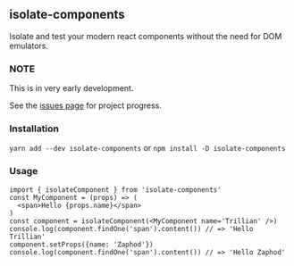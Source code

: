 ## isolate-components

Isolate and test your modern react components without the need for DOM emulators.


### NOTE
This is in very early development.

See the [issues page](https://github.com/davidmfoley/isolate-components/issues) for project progress.

### Installation

`yarn add --dev isolate-components` or `npm install -D isolate-components`

### Usage

```
import { isolateComponent } from 'isolate-components'
const MyComponent = (props) => (
  <span>Hello {props.name}</span>
)
const component = isolateComponent(<MyComponent name='Trillian' />)
console.log(component.findOne('span').content()) // => 'Hello Trillian'
component.setProps({name: 'Zaphod'})
console.log(component.findOne('span').content()) // => 'Hello Zaphod'
```
